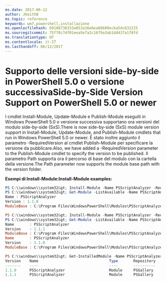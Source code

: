 ```yaml
---
ms.date: 2017-06-12
author: JKeithB
ms.topic: reference
keywords: wmf,powershell,installazione
ms.openlocfilehash: 69188738333a853a16e6ea68689ecba5dc632225
ms.sourcegitcommit: 75f70c7df01eea5e7a2c16f9a3ab1dd437a1f8fd
ms.translationtype: HT
ms.contentlocale: it-IT
ms.lasthandoff: 06/12/2017
---
```

# <a name="side-by-side-version-support-on-powershell-50-or-newer"></a><span data-ttu-id="d5d9d-102">Supporto delle versioni side-by-side in PowerShell 5.0 o versione successiva</span><span class="sxs-lookup"><span data-stu-id="d5d9d-102">Side-by-Side Version Support on PowerShell 5.0 or newer</span></span>

<span data-ttu-id="d5d9d-103">I cmdlet Install-Module, Update-Module e Publish-Module eseguiti in Windows PowerShell 5.0 o versione successiva supportano ora versioni del modulo side-by-side (SxS).</span><span class="sxs-lookup"><span data-stu-id="d5d9d-103">There is now side-by-side (SxS) module version support in Install-Module, Update-Module, and Publish-Module cmdlets that run in Windows PowerShell 5.0 or newer.</span></span>
<span data-ttu-id="d5d9d-104">È stato inoltre aggiunto il parametro -RequiredVersion al cmdlet Publish-Module per specificare la versione da pubblicare.</span><span class="sxs-lookup"><span data-stu-id="d5d9d-104">Also, we have added a -RequiredVersion parameter to the Publish-Module cmdlet to specify the version to be published.</span></span> <span data-ttu-id="d5d9d-105">Il parametro Path supporta ora il percorso di base del modulo con la cartella della versione.</span><span class="sxs-lookup"><span data-stu-id="d5d9d-105">The Path parameter now supports the module base path with the version folder.</span></span>

<span data-ttu-id="d5d9d-106">**Esempi di Install-Module:**</span><span class="sxs-lookup"><span data-stu-id="d5d9d-106">**Install-Module examples:**</span></span>
```powershell
PS C:\\windows\\system32&gt; Install-Module -Name PSScriptAnalyzer -RequiredVersion 1.1.0 -Repository PSGallery
PS C:\\windows\\system32&gt; Get-Module -ListAvailable -Name PSScriptAnalyzer | Format-List Name,Version,ModuleBase
Name : PSScriptAnalyzer
Version : 1.1.0
ModuleBase : C:\Program Files\WindowsPowerShell\Modules\PSScriptAnalyzer\1.1.0

PS C:\\windows\\system32&gt; Install-Module -Name PSScriptAnalyzer -RequiredVersion 1.1.1 -Repository PSGallery
PS C:\\windows\\system32&gt; Get-Module -ListAvailable -Name PSScriptAnalyzer | Format-List Name,Version,ModuleBase
Name       : PSScriptAnalyzer 
Version    : 1.1.1
ModuleBase : C:\Program Files\WindowsPowerShell\Modules\PSScriptAnalyzer\1.1.1
Name       : PSScriptAnalyzer
Version    : 1.1.0
ModuleBase : C:\Program Files\WindowsPowerShell\Modules\PSScriptAnalyzer\1.1.0

PS C:\\windows\\system32&gt; Get-InstalledModule -Name PSScriptAnalyzer -AllVersions
Version    Name                                Type       Repository           Description            
-------    ----                                ----       ----------           -----------            
1.1.0      PSScriptAnalyzer                    Module     PSGallery            PSScriptAnalyzer provides script analysis... 
1.1.1      PSScriptAnalyzer                    Module     PSGallery            PSScriptAnalyzer provides script analysis...
```

